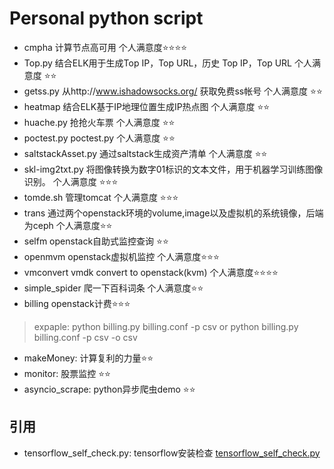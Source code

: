 # Personal python script
- cmpha 计算节点高可用  个人满意度:star::star::star::star:
- Top.py 结合ELK用于生成Top IP，Top URL，历史 Top IP，Top URL 个人满意度 :star::star:
- getss.py 从http://www.ishadowsocks.org/ 获取免费ss帐号 个人满意度 :star::star:
- heatmap 结合ELK基于IP地理位置生成IP热点图  个人满意度 :star::star:
- huache.py 抢抢火车票 个人满意度 :star::star:
- poctest.py poctest.py 个人满意度 :star::star:
- saltstackAsset.py 通过saltstack生成资产清单 个人满意度 :star::star:
- skl-img2txt.py  将图像转换为数字01标识的文本文件，用于机器学习训练图像识别。 个人满意度 :star::star::star:
- tomde.sh 管理tomcat 个人满意度 :star::star::star:
- trans 通过两个openstack环境的volume,image以及虚拟机的系统镜像，后端为ceph 个人满意度:star::star:
- selfm openstack自助式监控查询 :star::star:
- openmvm openstack虚拟机监控 个人满意度:star::star::star:
- vmconvert vmdk convert to openstack(kvm) 个人满意度:star::star::star::star:
- simple_spider 爬一下百科词条 个人满意度:star::star:
- billing openstack计费:star::star::star:
> expaple: python billing.py billing.conf -p csv or python billing.py billing.conf -p csv -o csv
- makeMoney: 计算复利的力量:star::star:
- monitor: 股票监控 :star::star:
- asyncio_scrape: python异步爬虫demo :star::star:

## 引用
- tensorflow_self_check.py: tensorflow安装检查 [tensorflow_self_check.py](https://gist.github.com/donigian/b3da07cf3c7d9d03e03793d2f740cb39)
